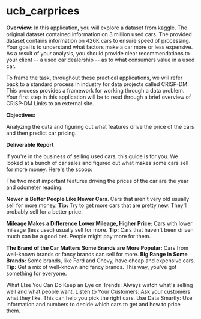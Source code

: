 # ucb_carprices

**Overview:**
In this application, you will explore a dataset from kaggle. The original dataset contained information on 3 million used cars. The provided dataset contains information on 426K cars to ensure speed of processing. Your goal is to understand what factors make a car more or less expensive. As a result of your analysis, you should provide clear recommendations to your client -- a used car dealership -- as to what consumers value in a used car.

To frame the task, throughout these practical applications, we will refer back to a standard process in industry for data projects called CRISP-DM. This process provides a framework for working through a data problem. Your first step in this application will be to read through a brief overview of CRISP-DM Links to an external site.

**Objectives:**

Analyzing the data and figuring out what features drive the price of the cars and then predict car pricing.

**Deliverable Report**

If you're in the business of selling used cars, this guide is for you. We looked at a bunch of car sales and figured out what makes some cars sell for more money. Here's the scoop:

The two most important features driving the prices of the car are the year and odometer reading.

**Newer is Better** 
**People Like Newer Cars**. Cars that aren't very old usually sell for more money. 
**Tip:** Try to get more cars that are pretty new. They'll probably sell for a better price.

**Mileage Makes a Difference**
**Lower Mileage, Higher Price:** Cars with lower mileage (less used) usually sell for more. 
**Tip:** Cars that haven't been driven much can be a good bet. People might pay more for them.

**The Brand of the Car Matters** 
**Some Brands are More Popular:** Cars from well-known brands or fancy brands can sell for more.
**Big Range in Some Brands:** Some brands, like Ford and Chevy, have cheap and expensive cars. 
**Tip:** Get a mix of well-known and fancy brands. This way, you've got something for everyone.

What Else You Can Do Keep an Eye on Trends: Always watch what's selling well and what people want. 
Listen to Your Customers: Ask your customers what they like. This can help you pick the right cars. 
Use Data Smartly: Use information and numbers to decide which cars to get and how to price them.
